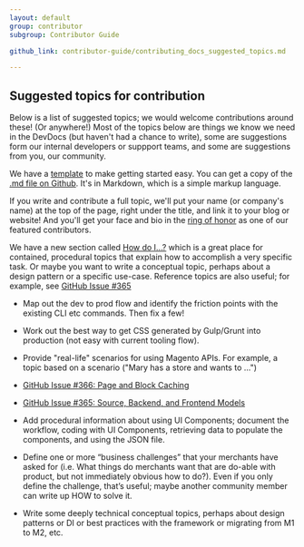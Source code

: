```yaml
---
layout: default
group: contributor
subgroup: Contributor Guide

github_link: contributor-guide/contributing_docs_suggested_topics.md

---
```



<h2 id="suggested">Suggested topics for contribution</h2>

Below is a list of suggested topics; we would welcome contributions around these! (Or anywhere!) Most of the topics below are things we know we need in the DevDocs (but haven't had a chance to write), some are suggestions form our internal developers or suppport teams, and some are suggestions from you, our community.

We have a <a href="{{ site.gdeurl }}contributor-guide/basic_template.html" target="_blank">template</a> to make getting started easy. You can get a copy of the <a href="https://github.com/magento/devdocs/blob/2.0/guides/v2.0/contributor-guide/basic_template.md" target="_blank">.md file  on Github</a>. It's in Markdown, which is a simple markup language.

If you write and contribute a full topic, we'll put your name (or company's name) at the top of the page, right under the title, and link it to your blog or website! And you'll get your face and bio in the <a href="{{ site.gdeurl }}howdoi/howdoi_bios.html"  target="_blank">ring of honor</a> as one of our featured contributors.

We have a new section called <a href= "http://devdocs.magento.com/guides/v2.0/howdoi/bk-how-do-i.html" target="blank">How do I...?</a> which is a great place for contained, procedural topics that explain how to accomplish a very specific task. Or maybe you want to write a conceptual topic, perhaps about a design pattern or a specific use-case. Reference topics are also useful; for example, see <a href="https://github.com/magento/devdocs/issues/365" target="_blank">GitHub Issue #365</a>

*    Map out the dev to prod flow and identify the friction points with the existing CLI etc commands. Then fix a few!

*    Work out the best way to get CSS generated by Gulp/Grunt into production (not easy with current tooling flow).

*   Provide "real-life" scenarios for using Magento APIs. For example, a topic based on a scenario ("Mary has a store and wants to ...")

*   <a href="https://github.com/magento/devdocs/issues/366" target="_blank">GitHub Issue #366: Page and Block Caching</a>
 
*   <a href="https://github.com/magento/devdocs/issues/365" target="_blank">GitHub Issue #365: Source, Backend, and Frontend Models</a>
 
*    Add procedural information about using UI Components; document the workflow, coding with UI Components, retrieving data to populate the components, and using the JSON file.

*   Define one or more “business challenges” that your merchants have asked for (i.e. What things do merchants want that are do-able with product, but not immediately obvious how to do?). Even if you only define the challenge, that’s useful; maybe another community member can write up HOW to solve it.

*    Write some deeply technical conceptual topics, perhaps about design patterns or DI or best practices with the framework or migrating from M1 to M2, etc.

<!--*    Contribute to an online discussion about Best Practices for adding extensions to the Admin panel. -->


